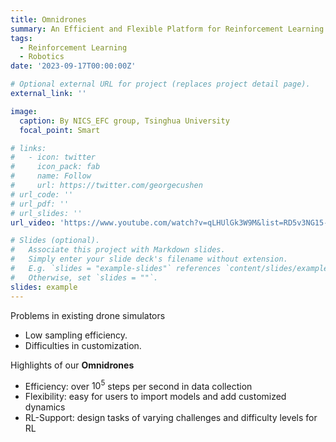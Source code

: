 ```yaml
---
title: Omnidrones
summary: An Efficient and Flexible Platform for Reinforcement Learning in Drone Control
tags:
  - Reinforcement Learning
  - Robotics
date: '2023-09-17T00:00:00Z'

# Optional external URL for project (replaces project detail page).
external_link: ''

image:
  caption: By NICS_EFC group, Tsinghua University
  focal_point: Smart

# links:
#   - icon: twitter
#     icon_pack: fab
#     name: Follow
#     url: https://twitter.com/georgecushen
# url_code: ''
# url_pdf: ''
# url_slides: ''
url_video: 'https://www.youtube.com/watch?v=qLHUlGk3W9M&list=RD5v3NG15-OZ8&index=2'

# Slides (optional).
#   Associate this project with Markdown slides.
#   Simply enter your slide deck's filename without extension.
#   E.g. `slides = "example-slides"` references `content/slides/example-slides.md`.
#   Otherwise, set `slides = ""`.
slides: example
---
```

Problems in existing drone simulators
* Low sampling efficiency.
* Difficulties in customization. 

Highlights of our **Omnidrones**
* Efficiency: over $10^5$ steps per second in data collection
* Flexibility: easy for users to import models and add customized dynamics 
* RL-Support: design tasks of varying challenges and difficulty levels for RL



